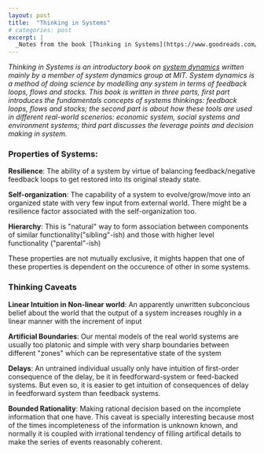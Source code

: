 ```yaml
---
layout: post
title:  "Thinking in Systems"
# categories: post
excerpt: |
  _Notes from the book [Thinking in Systems](https://www.goodreads.com/en/book/show/3828902-thinking-in-systems)_
---
```


<!--more-->

_Thinking in Systems is an introductory book on [system dynamics](https://en.wikipedia.org/wiki/System_dynamics) written mainly by a member of system dynamics group at MIT. System dynamics is a method of doing science by modelling any system in terms of feedback loops, flows and stocks. This book is written in three parts, first part introduces the fundamentals concepts of systems thinkings: feedback loops, flows and stocks; the second part is about how these tools are used in different real-world scenerios: economic system, social systems and environment systems; third part discusses the leverage points and decision making in system._

### Properties of Systems:

**Resilience**: The ability of a system by virtue of balancing feedback/negative feedback loops to get restored into its original steady state.

**Self-organization**: The capability of a system to evolve/grow/move into an organized state with very few input from external world. There might be a resilience factor associated with the self-organization too.

**Hierarchy**: This is "natural" way to form association between components of similar functionality("sibling"-ish) and those with higher level functionality ("parental"-ish)

These properties are not mutually exclusive, it mights happen that one of these properties is dependent on the occurence of other in some systems.

### Thinking Caveats

**Linear Intuition in Non-linear world**: An apparently unwritten subconcious belief about the world that the output of a system increases roughly in a linear manner with the increment of input

**Artificial Boundaries**: Our mental models of the real world systems are usually too platonic and simple with very sharp boundaries between different "zones" which can be representative state of the system

**Delays**: An untrained individual usually only have intuition of first-order consequence of the delay, be it in feedforward-system or feed-backed systems. But even so, it is easier to get intuition of consequences of delay in feedforward system than feedback systems.

**Bounded Rationality**: Making rational decision based on the incomplete information that one have. This caveat is specially interesting because most of the times incompleteness of the information is unknown known, and normally it is coupled with irrational tendency of filling artifical details to make the series of events reasonably coherent.